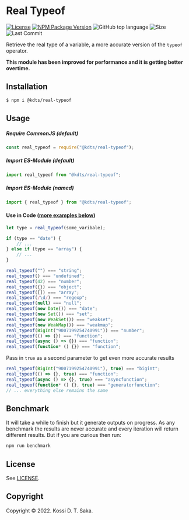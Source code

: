 # Real Typeof

[![License][license-image]][license-url] [![NPM Package Version][npm-image-version]][npm-url] ![GitHub top language][language-image] ![Size][size-image] ![Last Commit][commit-image]

Retrieve the real type of a variable, a more accurate version of the `typeof` operator.

**This module has been improved for performance and it is getting better overtime.**

## Installation

```bash
$ npm i @kdts/real-typeof
```

## Usage

##### Require CommonJS (default)

```js
const real_typeof = require("@kdts/real-typeof");
```

##### Import ES-Module (default)

```js
import real_typeof from "@kdts/real-typeof";
```

##### Import ES-Module (named)

```js
import { real_typeof } from "@kdts/real-typeof";
```

#### Use in Code ([more examples below](#some-examples))

```js
let type = real_typeof(some_varibale);

if (type == "date") {
    // ...
} else if (type == "array") {
    // ...
}

real_typeof("") === "string";
real_typeof() === "undefined";
real_typeof(42) === "number";
real_typeof({}) === "object";
real_typeof([]) === "array";
real_typeof(/\d/) === "regexp";
real_typeof(null) === "null";
real_typeof(new Date()) === "date";
real_typeof(new Set()) === "set";
real_typeof(new WeakSet()) === "weakset";
real_typeof(new WeakMap()) === "weakmap";
real_typeof(BigInt("9007199254740991")) === "number";
real_typeof(() => {}) === "function";
real_typeof(async () => {}) === "function";
real_typeof(function* () {}) === "function";
```

Pass in `true` as a second parameter to get even more accurate results

```js
real_typeof(BigInt("9007199254740991"), true) === "bigint";
real_typeof(() => {}, true) === "function";
real_typeof(async () => {}, true) === "asyncfunction";
real_typeof(function* () {}, true) === "generatorfunction";
// ... everything else remains the same
```

## Benchmark

It will take a while to finish but it generate outputs on progress. As any benchmark the results are never accurate and every iteration will return different results. But if you are curious then run:

```bash
npm run benchmark
```

## License

See [LICENSE][license-url].

## Copyright

Copyright &copy; 2022. Kossi D. T. Saka.

[npm-image-version]: https://img.shields.io/npm/v/@kdts/real-typeof.svg
[npm-image-downloads]: https://img.shields.io/npm/dm/@kdts/real-typeof.svg?color=purple
[npm-url]: https://npmjs.org/package/@kdts/real-typeof
[license-image]: https://img.shields.io/github/license/kossidts/real-typeof
[license-url]: https://github.com/kossidts/real-typeof/blob/master/LICENSE
[language-image]: https://img.shields.io/github/languages/top/kossidts/real-typeof?color=yellow
[size-image]: https://img.shields.io/github/repo-size/kossidts/real-typeof?color=light
[commit-image]: https://img.shields.io/github/last-commit/kossidts/real-typeof
[actions-url]: https://github.com/kossidts/real-typeof/actions
[workflow-image]: https://github.com/kossidts/real-typeof/actions/workflows/node.js.yml/badge.svg
[workflow-image-2]: https://github.com/kossidts/real-typeof/workflows/Node.js%20CI/badge.svg
